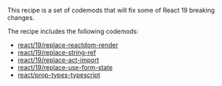 This recipe is a set of codemods that will fix some of React 19 breaking changes.  

The recipe includes the following codemods:

-   [react/19/replace-reactdom-render](https://github.com/codemod-com/codemod/tree/main/packages/codemods/react/19/replace-reactdom-render)
-   [react/19/replace-string-ref](https://github.com/codemod-com/codemod/tree/main/packages/codemods/react/19/replace-string-ref)
-   [react/19/replace-act-import](https://github.com/codemod-com/codemod/tree/main/packages/codemods/react/19/replace-act-import)
-   [react/19/replace-use-form-state](https://github.com/codemod-com/codemod/tree/main/packages/codemods/react/19/replace-use-form-state)
-   [react/prop-types-typescript](https://github.com/codemod-com/codemod/tree/main/packages/codemods/react/prop-types-typescript)